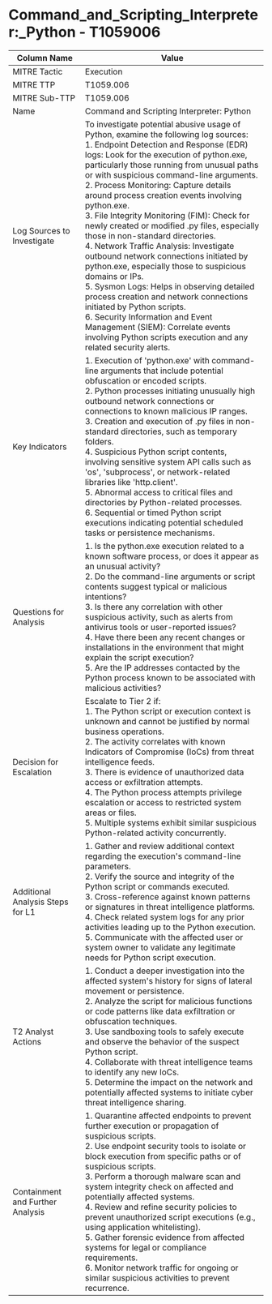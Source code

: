 # Command_and_Scripting_Interpreter:_Python - T1059006

| Column Name | Value |
|-------------|-------|
| MITRE Tactic | Execution |
| MITRE TTP | T1059.006 |
| MITRE Sub-TTP | T1059.006 |
| Name | Command and Scripting Interpreter: Python |
| Log Sources to Investigate | To investigate potential abusive usage of Python, examine the following log sources: <br>1. Endpoint Detection and Response (EDR) logs: Look for the execution of python.exe, particularly those running from unusual paths or with suspicious command-line arguments.<br>2. Process Monitoring: Capture details around process creation events involving python.exe.<br>3. File Integrity Monitoring (FIM): Check for newly created or modified .py files, especially those in non-standard directories.<br>4. Network Traffic Analysis: Investigate outbound network connections initiated by python.exe, especially those to suspicious domains or IPs.<br>5. Sysmon Logs: Helps in observing detailed process creation and network connections initiated by Python scripts.<br>6. Security Information and Event Management (SIEM): Correlate events involving Python scripts execution and any related security alerts. |
| Key Indicators | 1. Execution of 'python.exe' with command-line arguments that include potential obfuscation or encoded scripts.<br>2. Python processes initiating unusually high outbound network connections or connections to known malicious IP ranges.<br>3. Creation and execution of .py files in non-standard directories, such as temporary folders.<br>4. Suspicious Python script contents, involving sensitive system API calls such as 'os', 'subprocess', or network-related libraries like 'http.client'.<br>5. Abnormal access to critical files and directories by Python-related processes.<br>6. Sequential or timed Python script executions indicating potential scheduled tasks or persistence mechanisms. |
| Questions for Analysis | 1. Is the python.exe execution related to a known software process, or does it appear as an unusual activity?<br>2. Do the command-line arguments or script contents suggest typical or malicious intentions?<br>3. Is there any correlation with other suspicious activity, such as alerts from antivirus tools or user-reported issues?<br>4. Have there been any recent changes or installations in the environment that might explain the script execution?<br>5. Are the IP addresses contacted by the Python process known to be associated with malicious activities? |
| Decision for Escalation | Escalate to Tier 2 if: <br>1. The Python script or execution context is unknown and cannot be justified by normal business operations.<br>2. The activity correlates with known Indicators of Compromise (IoCs) from threat intelligence feeds.<br>3. There is evidence of unauthorized data access or exfiltration attempts.<br>4. The Python process attempts privilege escalation or access to restricted system areas or files.<br>5. Multiple systems exhibit similar suspicious Python-related activity concurrently. |
| Additional Analysis Steps for L1 | 1. Gather and review additional context regarding the execution's command-line parameters.<br>2. Verify the source and integrity of the Python script or commands executed.<br>3. Cross-reference against known patterns or signatures in threat intelligence platforms.<br>4. Check related system logs for any prior activities leading up to the Python execution.<br>5. Communicate with the affected user or system owner to validate any legitimate needs for Python script execution. |
| T2 Analyst Actions | 1. Conduct a deeper investigation into the affected system's history for signs of lateral movement or persistence.<br>2. Analyze the script for malicious functions or code patterns like data exfiltration or obfuscation techniques.<br>3. Use sandboxing tools to safely execute and observe the behavior of the suspect Python script.<br>4. Collaborate with threat intelligence teams to identify any new IoCs.<br>5. Determine the impact on the network and potentially affected systems to initiate cyber threat intelligence sharing. |
| Containment and Further Analysis | 1. Quarantine affected endpoints to prevent further execution or propagation of suspicious scripts.<br>2. Use endpoint security tools to isolate or block execution from specific paths or of suspicious scripts.<br>3. Perform a thorough malware scan and system integrity check on affected and potentially affected systems.<br>4. Review and refine security policies to prevent unauthorized script executions (e.g., using application whitelisting).<br>5. Gather forensic evidence from affected systems for legal or compliance requirements.<br>6. Monitor network traffic for ongoing or similar suspicious activities to prevent recurrence. |

